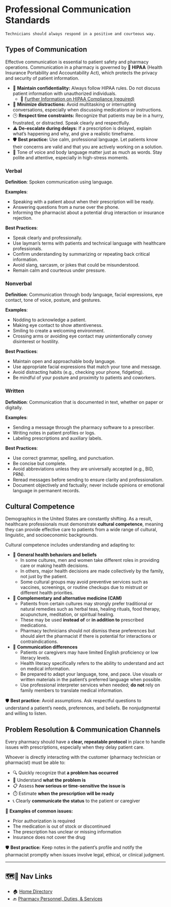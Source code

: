 # Professional Communication Standards

`Technicians should always respond in a positive and courteous way.`

## Types of Communication

Effective communication is essential to patient safety and pharmacy operations. Communication in a pharmacy is governed by 🦅 **HIPAA** (Health Insurance Portability and Accountability Act), which protects the privacy and security of patient information.

- 🔐 **Maintain confidentiality:** Always follow HIPAA rules. Do not discuss patient information with unauthorized individuals.
  - 🔗 [Further Information on HIPAA Compliance (required)](../law/hipaa.md)
- 🚫 **Minimize distractions:** Avoid multitasking or interrupting conversations, especially when discussing medications or instructions.
- 🕒 **Respect time constraints:** Recognize that patients may be in a hurry, frustrated, or distracted. Speak clearly and respectfully.
- ⚠️ **De-escalate during delays:** If a prescription is delayed, explain what’s happening and why, and give a realistic timeframe.
- 🛡️ **Best practice:** Use calm, professional language. Let patients know their concerns are valid and that you are actively working on a solution.
- 📌 Tone of voice and body language matter just as much as words. Stay polite and attentive, especially in high-stress moments.

### Verbal

**Definition**: Spoken communication using language.

**Examples**:

- Speaking with a patient about when their prescription will be ready.
- Answering questions from a nurse over the phone.
- Informing the pharmacist about a potential drug interaction or insurance rejection.

**Best Practices**:

- Speak clearly and professionally.
- Use layman’s terms with patients and technical language with healthcare professionals.
- Confirm understanding by summarizing or repeating back critical information.
- Avoid slang, sarcasm, or jokes that could be misunderstood.
- Remain calm and courteous under pressure.

### Nonverbal

**Definition**: Communication through body language, facial expressions, eye contact, tone of voice, posture, and gestures.

**Examples**:

- Nodding to acknowledge a patient.
- Making eye contact to show attentiveness.
- Smiling to create a welcoming environment.
- Crossing arms or avoiding eye contact may unintentionally convey disinterest or hostility.

**Best Practices**:

- Maintain open and approachable body language.
- Use appropriate facial expressions that match your tone and message.
- Avoid distracting habits (e.g., checking your phone, fidgeting).
- Be mindful of your posture and proximity to patients and coworkers.

### Written

**Definition**: Communication that is documented in text, whether on paper or digitally.

**Examples**:

- Sending a message through the pharmacy software to a prescriber.
- Writing notes in patient profiles or logs.
- Labeling prescriptions and auxiliary labels.

**Best Practices**:

- Use correct grammar, spelling, and punctuation.
- Be concise but complete.
- Avoid abbreviations unless they are universally accepted (e.g., BID, PRN).
- Reread messages before sending to ensure clarity and professionalism.
- Document objectively and factually; never include opinions or emotional language in permanent records.

## Cultural Competence

Demographics in the United States are constantly shifting. As a result, healthcare professionals must demonstrate **cultural competence**, meaning they can provide effective care to patients from a wide range of cultural, linguistic, and socioeconomic backgrounds.

Cultural competence includes understanding and adapting to:

- 🔑 **General health behaviors and beliefs**  
  - In some cultures, men and women take different roles in providing care or making health decisions.  
  - In others, major health decisions are made collectively by the family, not just by the patient.  
  - Some cultural groups may avoid preventive services such as vaccines, screenings, or routine checkups due to mistrust or different health priorities.
- 🔑 **Complementary and alternative medicine (CAM)**  
  - Patients from certain cultures may strongly prefer traditional or natural remedies such as herbal teas, healing rituals, food therapy, acupuncture, meditation, or spiritual healing.  
  - These may be used **instead of** or **in addition to** prescribed medications.  
  - Pharmacy technicians should not dismiss these preferences but should alert the pharmacist if there is potential for interactions or contraindications.
- 🔑 **Communication differences**  
  - Patients or caregivers may have limited English proficiency or low literacy levels.  
  - Health literacy specifically refers to the ability to understand and act on medical information.  
  - Be prepared to adapt your language, tone, and pace. Use visuals or written materials in the patient’s preferred language when possible.  
  - Use professional interpreter services when needed; **do not** rely on family members to translate medical information.

🛡️ **Best practice:** Avoid assumptions. Ask respectful questions to understand a patient’s needs, preferences, and beliefs. Be nonjudgmental and willing to listen.

## Problem Resolution & Communication Channels

Every pharmacy should have a **clear, repeatable protocol** in place to handle issues with prescriptions, especially when they delay patient care.

Whoever is directly interacting with the customer (pharmacy technician or pharmacist) must be able to:

- 🔍 Quickly recognize that **a problem has occurred**
- 🧠 Understand **what the problem is**
- 📋 Assess **how serious or time-sensitive the issue is**
- ⏱️ Estimate **when the prescription will be ready**
- 📞 Clearly **communicate the status** to the patient or caregiver

🚨 **Examples of common issues:**

- Prior authorization is required
- The medication is out of stock or discontinued
- The prescription has unclear or missing information
- Insurance does not cover the drug

🛡️ **Best practice:** Keep notes in the patient’s profile and notify the pharmacist promptly when issues involve legal, ethical, or clinical judgment.

---

## 🗺️🔗 Nav Links

- 🏠 [Home Directory](../readme.md)
- 🔙 [Pharmacy Personnel, Duties, & Services](../personnel_services.md#communication)
